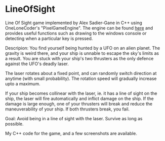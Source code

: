 # LineOfSight
Line Of Sight game implemented by Alex Sadier-Gane in C++ using OneLoneCoder's "PixelGameEngine".
The engine can be found [here](https://github.com/OneLoneCoder/olcPixelGameEngine) and provides useful functions such as drawing to the windows console or detecting when a particular key is pressed. 

Descripion: 
You find yourself being hunted by a UFO on an alien planet. The gravity is weird there, and your ship is unnable to escape the sky's limits as a result. You are stuck with your ship's two thrusters as the only defence against the UFO's deadly laser.

The laser rotates about a fixed point, and can randomly switch direction at anytime (with small probability). The rotation speed will gradually increase upto a maximum.

If your ship becomes collinear with the laser, ie. it has a line of sight on the ship, the laser will fire automatically and inflict damage on the ship.
If the damage is large enough, one of your thrusters will break and reduce the maneuverability of your ship. If both thrusters break, you fail.

Goal: Avoid being in a line of sight with the laser. Survive as long as possible. 

My C++ code for the game, and a few screenshots are available.
